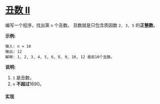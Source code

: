 # [丑数 II](https://leetcode-cn.com/problems/ugly-number-ii/description/)

编写一个程序，找出第 `n` 个丑数。
丑数就是只包含质因数 `2, 3, 5` 的**正整数**。

**示例:**
```
输入: n = 10
输出: 12
解释: 1, 2, 3, 4, 5, 6, 8, 9, 10, 12 是前10个丑数。
```

**说明:**
1. `1` 是丑数。
2. `n` **不超过**1690。

#### 实现
